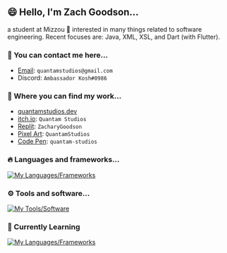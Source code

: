 ## 😄 Hello, I'm Zach Goodson...
a student at Mizzou 🐯 interested in many things related to software engineering. Recent focuses are: Java, XML, XSL, and Dart (with Flutter).

### 👋 You can contact me here...
- [Email](mailto:quantamstudios@gmail.com): `quantamstudios@gmail.com`
- Discord: `Ambassador Kosh#0986`

### 📜 Where you can find my work...
- [quantamstudios.dev](https://quantamstudios.dev/)
- [itch.io](https://quantamstudios.itch.io/): `Quantam Studios`
- [Replit](https://replit.com/@ZacharyGoodson): `ZacharyGoodson`
- [Pixel Art](https://www.pixilart.com/quantamstudios): `QuantamStudios`
- [Code Pen](https://codepen.io/quantam-studios): `quantam-studios`

### 🔥 Languages and frameworks...
[![My Languages/Frameworks](https://skillicons.dev/icons?i=cs,net,dart,flutter,python,css,tailwind,html,git,js,bots)](https://skillicons.dev)

### ⚙️ Tools and software...
[![My Tools/Software](https://skillicons.dev/icons?i=unity,github,replit,raspberrypi,visualstudio,vscode,ps,ai)](https://skillicons.dev)

### 🤔 Currently Learning
[![My Languages/Frameworks](https://skillicons.dev/icons?i=java,sqlite,eclipse)](https://skillicons.dev)
